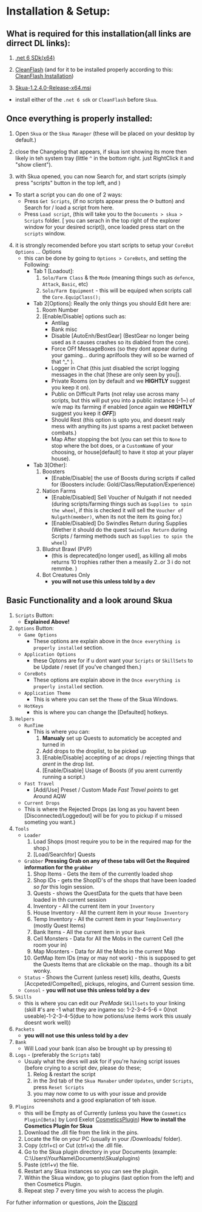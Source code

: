 # Installation & Setup:

## What is required for this installation(all links are dirrect DL links):
1. [.net 6 SDk(x64)](<https://dotnet.microsoft.com/en-us/download/dotnet/thank-you/sdk-6.0.420-windows-x64-installer>)

2. [CleanFlash](<https://drive.google.com/file/d/1R0KrjAyHTz6KfcAp_zsRh2Mrv25J0PbI/view>) (and for it to be installed properly according to this: [CleanFlash Installation](https://imgur.com/ztsLYZ1))

3. [Skua-1.2.4.0-Release-x64.msi](<https://github.com/BrenoHenrike/Skua/releases/download/1.2.4.0/Skua-1.2.4.0-Release-x64.msi>)

- install either of the `.net 6 sdk` or `CleanFlash` before `Skua`.

## Once everything is properly installed:

1. Open `Skua` or the `Skua Manager` (these will be placed on your desktop by default.)

2. close the Changelog that appears, if skua isnt showing its more then likely in teh system tray (little `^` in the bottom right. just RightClick it and "show client").

3. with Skua opened, you can now Search for, and start scripts (simply press "scripts" button in the top left, and )
- To start a script you can do one of 2 ways:
    * Press `Get Scripts`, (if no scripts appear press the ⟳ button) and Search for / load a script from here.
    * Press `Load script`, (this will take you to the `Documents > skua > Scripts` folder. [ you can serach in the top right of the explorer window for your desired script]), once loaded press start on the `scripts` window.

4. it is strongly recomended before you start scripts to setup your `CoreBot Options` ... Options
    - this can be done by going to `Options > CoreBots`, and setting the Following:
        * Tab 1 [Loadout]:
            1. `Solo/Farm Class` & the `Mode` (meaning things such as `defence`, `Attack`, `Basic`, etc)
            2. `Solo/Farm Equipment` - this will be equiped when scripts call the `Core.EquipClass();`
        * Tab 2[Options]: 
            Really the only things you should Edit here are:
            1. Room Number
            2. [Enable/Disable] options such as: 
                - Antilag
                - Bank misc
                - Disable [AutoEnh/BestGear] (BestGear no longer being used as it causes crashes so its diabled from the core).
                - Force OFf MessageBoxes (so they dont appear during your gaming... during aprilfools they will so be warned of that ^_^ ).
                - Logger in Chat (this just disabled the script logging messages in the chat [these are only seen by you]).
                - Private Rooms (on by default and we **HIGHTLY** suggest you keep it on).
                - Public on Difficult Parts (not relay use across many scripts, but this will put you into a public instance (-1~) of w/e map its farming if enabled [once again we **HIGHTLY** suggest you keep it ***OFF***])
                - Should Rest (this option is upto you, and doesnt realy mess with anything its just spams a rest packet between combats.)
                - Map After stopping the bot (you can set this to `None` to stop where the bot does, or a `CustomName` of your choosing, or house[default] to have it stop at your player house).
        * Tab 3[Other]:
            1. Boosters
                - [Enable/Disable] the use of Boosts during scripts if called for (Boosters include: Gold/Class/Reputation/Experience)
            2. Nation Farms
               * [Enable/Disabled] Sell Voucher of Nulgath if not needed (during scripts/farming things such as `Supplies to spin the wheel`, if this is checked it will sell the `Voucher of Nulgath(member)`, when its not the item its going for.)
               * [Enable/Disabled] Do Swindles Return during Supplies (Wether it should do the quest `Swindles Return` during Scripts / farming methods such as `Supplies to spin the wheel`)
            3. Bludrut Brawl (PVP) 
               * (this is deprecated[no longer used], as killing all mobs returns 10 trophies rather then a measily 2..or 3 i do not remmbe. )
            4. Bot Creatures Only
               * **you will not use this unless told by a dev** 


## Basic Functionality and a look around Skua

1. `Scripts` Button:
   - **Explained Above!**
2. `Options` Button:
    - `Game Options`
        *  These options are explain above in the `Once everything is properly installed` section.
    - `Application Options`
        * these Optons are for if u dont want your `Scripts` or `SkillSets` to be Update / reset (if you've changed then.)
    - `CoreBots`
        *  These options are explain above in the `Once everything is properly installed` section.
    - `Application Theme`
        * This is where you can set the `Theme` of the Skua Windows.
    - `HotKeys`
        * this is where you can change the [Defaulted] hotkeys.
3. `Helpers`
    - `RunTime`
      * This is where you can:
        1.  **Manualy** set up Quests to automaticly be accepted and turned in
        2.  Add drops to the droplist, to be picked up
        3. [Enable/Disable] accepting of ac drops / rejecting things that *arent* in the drop list.
        4. [Enable/Disable] Usage of Boosts (if you arent currently running a script.)
    - `Fast Travel`
      * [Add/Use] Preset / Custom Made *Fast Travel points* to get Around AQW
    - `Current Drops`
     * This is where the Rejected Drops (as long as you havent been [Disconnected/Loggedout] will be for you to pickup if u missed someting you want.)
4. `Tools`
    - `Loader`
        1. Load Shops (most require you to be in the required map for the shop.)
        2. [Load/Searchfor] Quests
    - `Grabber` **Pressing Grab on any of these tabs will Get the Required information for the `grabber`**
        1. Shop Items - Gets the item of the currently loaded shop
        2. Shop IDs - gets the ShopID's of the shops that have been loaded *so far* this login session.
        3. Quests - shows the QuestData for the quets that have been loaded in thh current session
        4. Inventory - All the current item in your `Inventory`
        5. House Inventory - All the current item in your `House Inventory`
        6. Temp Inventory - All the current item in your `TempInventory` (mostly Quest Items)
        7. Bank Items - All the current item in your `Bank`
        8. Cell Monsters - Data for All the Mobs in the current Cell (the room your in)
        9. Map Mosnters - Data for All the Mobs in the current Map
        10. GetMap Item IDs (may or may not work) - this is supposed to get the Quests Items that are clickable on the map.. though its a bit wonky.
    - `Status` - Shows the Current (unless reset) kills, deaths, Quests [Accpeted/Compelted], pickups, relogins, and Current session time.
    - `Consol` - **you will not use this unless told by a dev** 
5. `Skills`
    - this is where you can edit our *PreMade* `SKillsets` to your linking (skill #'s are -1 what they are ingame so: 1-2-3-4-5-6 = 0(not useable)-1-2-3-4-5(due to how potions/use items work this usualy doesnt work well))
6. `Packets`
    - **you will not use this unless told by a dev** 
7. `Bank`
    - Will Load your bank (can also be brought up by pressing `B`)
8. `Logs` - (preferably the `Scripts` tab)
    - Usualy what the devs will ask for if you're having script issues (before crying to a script dev, please do these; 
      1. Relog & restart the script
      2. in the 3rd tab of the `Skua Manaber` under `Updates`, under `Scripts`, press `Reset Scripts`
      3. you may now come to us with your issue and provide screenshots and a good explanation of teh issue.
9.  `Plugins`
    - this will be Empty as of Currently (unless you have the `Cosmetics Plugin[Beta]` by Lord Exelot [CosmeticsPlugin](<https://drive.google.com/file/d/1scL9o5bgaQLNZe-dRwrZbS-LOKx4jKeR/view?usp=share_link>))
    **How to install the Cosmetics Plugin for Skua**
    1. Download the .dll file from the link in the pins.
    2. Locate the file on your PC (usually in your /Downloads/ folder).
    3. Copy (ctrl+c) or Cut (ctrl+x) the .dll file.
    4. Go to the Skua plugin directory in your Documents (example: C:\Users\YourName\Documents\Skua\plugins\)
    5. Paste (ctrl+v) the file.
    6. Restart any Skua instances so you can see the plugin.
    7. Within the Skua window, go to plugins (last option from the left) and then Cosmetics Plugin.
    8. Repeat step 7 every time you wish to access the plugin.


For futher information or questions, Join the [Discord](https://discord.gg/pearlharbor)
